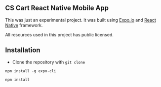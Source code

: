 ## CS Cart React Native Mobile App

This was just an experimental project. It was built using [Expo.io](https://expo.io/) and [React Native](https://facebook.github.io/react-native/) framework.

All resources used in this project has public licensed.
## Installation
- Clone the repository with `git clone`

```
npm install -g expo-cli
```
```
npm install
```
